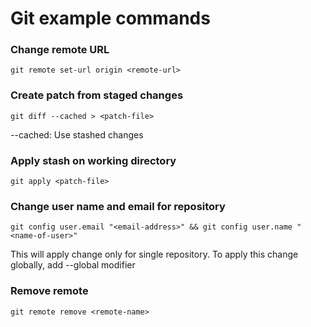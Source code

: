 # Git example commands

### Change remote URL

```
git remote set-url origin <remote-url>
```

### Create patch from staged changes

```
git diff --cached > <patch-file>
```

--cached: Use stashed changes

### Apply stash on working directory

```
git apply <patch-file>
```

### Change user name and email for repository

```
git config user.email "<email-address>" && git config user.name "<name-of-user>"
```

This will apply change only for single repository. To apply this change globally, add --global modifier

### Remove remote

```
git remote remove <remote-name>
```
